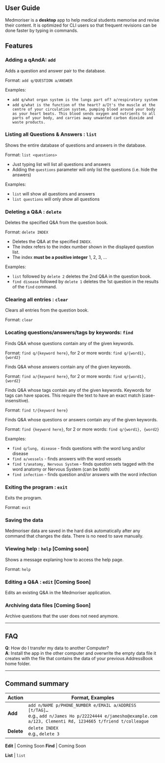 ## User Guide

Medmoriser is a **desktop** app to help medical students memorise and revise their content. It is optimized for
 CLI users so that frequent revisions can be done faster by typing in commands.


## Features

### Adding a qAndA: `add`

Adds a question and answer pair to the database.

Format: `add q/QUESTION a/ANSWER`

Examples:
* `add q/what organ system is the lungs part of? a/respiratory system`
* `add q/what is the function of the heart? a/It's the muscle at the centre of your circulation system, pumping blood around your body as your heart beats. This blood sends oxygen and nutrients to all parts of your body, and carries away unwanted carbon dioxide and waste products.`

### Listing all Questions & Answers : `list`

Shows the entire database of questions and answers in the database.

Format: `list <questions>`

* Just typing list will list all questions and answers
* Adding the `questions` parameter will only list the questions (i.e. hide the answers) 

Examples:
* `list` will show all questions and answers
* `list questions` will only show all questions

### Deleting a Q&A : `delete`

Deletes the specified Q&A from the question book.

Format: `delete INDEX`

* Deletes the Q&A at the specified `INDEX`.
* The index refers to the index number shown in the displayed question list.
* The index **must be a positive integer** 1, 2, 3, …

Examples:
* `list` followed by `delete 2` deletes the 2nd Q&A in the question book.
* `find disease` followed by `delete 1` deletes the 1st question in the results of the `find` command.

### Clearing all entries : `clear`

Clears all entries from the question book.

Format: `clear`

### Locating questions/answers/tags by keywords: `find`

Finds Q&A whose questions contain any of the given keywords.

Format: `find q/{keyword here}`, for 2 or more words: `find q/{word1}, {word2}`

Finds Q&A whose answers contain any of the given keywords.

Format: `find a/{keyword here}`, for 2 or more words: `find q/{word1}, {word2}`

Finds Q&A whose tags contain any of the given keywords. 
Keywords for tags can have spaces. This require the text to have an exact match (case-insensitive).

Format: `find t/{keyword here}`

Finds Q&A whose questions or answers contain any of the given keywords.

Format: `find {keyword here}`, for 2 or more words: `find q/{word1}, {word2}`

Examples:
* `find q/lung, disease` - finds questions with the word lung and/or disease
* `find a/vessels` - finds answers with the word vessels
* `find t/anatomy, Nervous System` - finds question sets tagged with the word anatomy or Nervous System (can be both)
* `find infection` - finds question and/or answers with the word infection


### Exiting the program : `exit`

Exits the program.

Format: `exit`

### Saving the data

Medmoriser data are saved in the hard disk automatically after any command that changes the data. There is no need to save manually.

### Viewing help : `help` [Coming soon]

Shows a message explaning how to access the help page.

Format: `help`

### Editing a Q&A : `edit` [Coming Soon]

Edits an existing Q&A in the Medmoriser application.

### Archiving data files [Coming Soon]

Archive questions that the user does not need anymore.

--------------------------------------------------------------------------------------------------------------------

## FAQ

**Q**: How do I transfer my data to another Computer?<br>
**A**: Install the app in the other computer and overwrite the empty data file it creates with the file that contains the data of your previous AddressBook home folder.

--------------------------------------------------------------------------------------------------------------------


## Command summary

Action | Format, Examples
--------|------------------
**Add** | `add n/NAME p/PHONE_NUMBER e/EMAIL a/ADDRESS [t/TAG]…​` <br> e.g., `add n/James Ho p/22224444 e/jamesho@example.com a/123, Clementi Rd, 1234665 t/friend t/colleague`
**Delete** | `delete INDEX`<br> e.g., `delete 3`

**Edit** | Coming Soon
**Find** | Coming Soon

**List** | `list`


